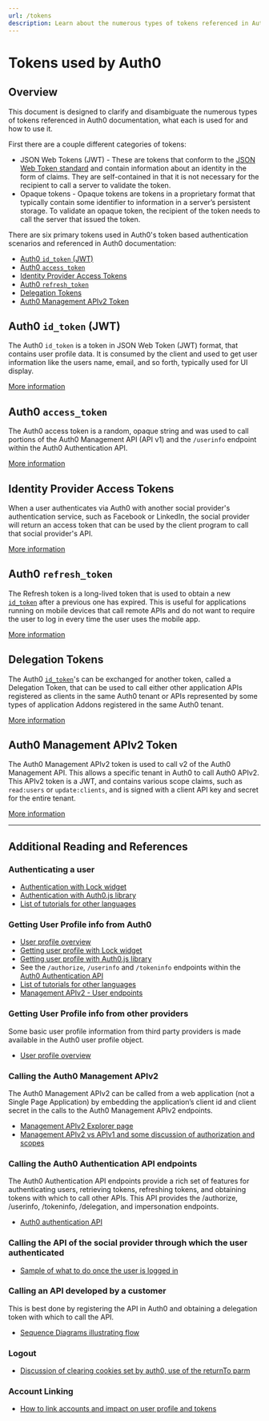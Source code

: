 ```yaml
---
url: /tokens
description: Learn about the numerous types of tokens referenced in Auth0 documentation, what each is used for and how to use it.
---
```


# Tokens used by Auth0

## Overview

This document is designed to clarify and disambiguate the numerous types of tokens referenced in Auth0 documentation, what each is used for and how to use it.

First there are a couple different categories of tokens:

* JSON Web Tokens (JWT) - These are tokens that conform to the [JSON Web Token standard](/jwt) and contain information about an identity in the form of claims.  They are self-contained in that it is not necessary for the recipient to call a server to validate the token.
* Opaque tokens - Opaque tokens are tokens in a proprietary format that typically contain some identifier to information in a server’s persistent storage.  To validate an opaque token, the recipient of the token needs to call the server that issued the token.

There are six primary tokens used in Auth0's token based authentication scenarios and referenced in Auth0 documentation:

- [Auth0 `id_token` (JWT)](#auth0-id_token-jwt-)
- [Auth0 `access_token`](#auth0-access_token)
- [Identity Provider Access Tokens](#identity-provider-access-tokens)
- [Auth0 `refresh_token`](#auth0-refresh_token)
- [Delegation Tokens](#delegation-tokens)
- [Auth0 Management APIv2 Token](#auth0-management-apiv2-token)

## Auth0 `id_token` (JWT)

The Auth0 `id_token` is a token in JSON Web Token (JWT) format, that contains user profile data. It is consumed by the client and used to get user information like the users name, email, and so forth, typically used for UI display.

[More information](/tokens/id_token)

## Auth0 `access_token`

The Auth0 access token is a random, opaque string and was used to call portions of the Auth0 Management API (API v1) and the `/userinfo` endpoint within the Auth0 Authentication API.

[More information](/tokens/access_token)

## Identity Provider Access Tokens

When a user authenticates via Auth0 with another social provider's authentication service, such as Facebook or LinkedIn, the social provider will return an access token that can be used by the client program to call that social provider's API.

[More information](/tokens/idp)

## Auth0 `refresh_token`

The Refresh token is a long-lived token that is used to obtain a new [`id_token`](#auth0-idtoken-jwt) after a previous one has expired.  This is useful for applications running on mobile devices that call remote APIs and do not want to require the user to log in every time the user uses the mobile app.

[More information](/tokens/refresh_token)

## Delegation Tokens

The Auth0 [`id_token`](#auth0-idtoken-jwt)'s can be exchanged for another token, called a Delegation Token, that can be used to call either other application APIs registered as clients in the same Auth0 tenant or APIs represented by some types of application Addons registered in the same Auth0 tenant.

[More information](/tokens/delegation)

## Auth0 Management APIv2 Token

The Auth0 Management APIv2 token is used to call v2 of the Auth0 Management API.  This allows a specific tenant in Auth0 to call Auth0 APIv2.  This APIv2 token is a JWT, and contains various scope claims, such as `read:users` or `update:clients`, and is signed with a client API key and secret for the entire tenant.

[More information](/api/v2/tokens)

---

## Additional Reading and References

### Authenticating a user

* [Authentication with Lock widget](/libraries/lock)
* [Authentication with Auth0.js library](https://github.com/auth0/auth0.js)
* [List of tutorials for other languages](/tutorials)

### Getting User Profile info from Auth0

* [User profile overview](/user-profile)
* [Getting user profile with Lock widget](/libraries/lock)
* [Getting user profile with Auth0.js library](https://github.com/auth0/auth0.js)
* See the `/authorize`, `/userinfo` and `/tokeninfo` endpoints within the [Auth0 Authentication API](/auth-api)
* [List of tutorials for other languages](/tutorials)
* [Management APIv2 - User endpoints](/api/v2)

### Getting User Profile info from other providers

Some basic user profile information from third party providers is made available in the Auth0 user profile object.

* [User profile overview](/user-profile)

### Calling the Auth0 Management APIv2

The Auth0 Management APIv2 can be called from a web application (not a Single Page Application) by embedding the application’s client id and client secret in the calls to the Auth0 Management APIv2 endpoints.

* [Management APIv2 Explorer page](/api/v2)
* [Management APIv2 vs APIv1 and some discussion of authorization and scopes](/api/v2/changes)

### Calling the Auth0 Authentication API endpoints

The Auth0 Authentication API endpoints provide a rich set of features for authenticating users, retrieving tokens, refreshing tokens, and obtaining tokens with which to call other APIs. This API provides the /authorize, /userinfo, /tokeninfo, /delegation, and  impersonation endpoints.

* [Auth0 authentication API](/auth-api)

### Calling the API of the social provider through which the user authenticated

* [Sample of what to do once the user is logged in](/what-to-do-once-the-user-is-logged-in)

### Calling an API developed by a customer

This is best done by registering the API in Auth0 and obtaining a delegation token with which to call the API.

* [Sequence Diagrams illustrating flow](/sequence-diagrams)

### Logout

* [Discussion of clearing cookies set by auth0, use of the returnTo parm](/logout)

### Account Linking

* [How to link accounts and impact on user profile and tokens](/link-accounts)
